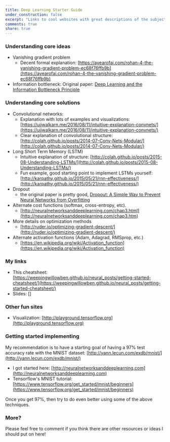 ```yaml
---
title: Deep Learning Starter Guide
under_construction: false
excerpt: "Links to cool websites with great descriptions of the subject."
comments: true
share: true
---
```


### Understanding core ideas

* Vanishing gradient problem
     * Decent formal explanation: [https://ayearofai.com/rohan-4-the-vanishing-gradient-problem-ec68f76ffb9b](https://ayearofai.com/rohan-4-the-vanishing-gradient-problem-ec68f76ffb9b)
* Information bottleneck: Original paper: [Deep Learning and the Information Bottleneck Principle](https://arxiv.org/pdf/1503.02406.pdf)


### Understanding core solutions

* Convolutional networks:   
    * Explanation with lots of examples and visualizations: [https://ujjwalkarn.me/2016/08/11/intuitive-explanation-convnets/](https://ujjwalkarn.me/2016/08/11/intuitive-explanation-convnets/)
    * Clear explanation of convolutional structure: [http://colah.github.io/posts/2014-07-Conv-Nets-Modular/](http://colah.github.io/posts/2014-07-Conv-Nets-Modular/)
* Long Short Term Memory (LSTM)
     * Intuitive explanation of structure: [http://colah.github.io/posts/2015-08-Understanding-LSTMs/](http://colah.github.io/posts/2015-08-Understanding-LSTMs/)
     * Fun example, good starting point to implement LSTMs yourself: [http://karpathy.github.io/2015/05/21/rnn-effectiveness/](http://karpathy.github.io/2015/05/21/rnn-effectiveness/)
* Dropout
    * the original paper is pretty good, [Dropout: A Simple Way to Prevent Neural Networks from Overfitting](http://jmlr.org/papers/volume15/srivastava14a.old/srivastava14a.pdf)
 * Alternate cost functions (softmax, cross-entropy, etc).
    * [http://neuralnetworksanddeeplearning.com/chap3.html](http://neuralnetworksanddeeplearning.com/chap3.htm)
* More details on optimization methods
     *  [http://ruder.io/optimizing-gradient-descent/](http://ruder.io/optimizing-gradient-descent/)
* Alternate activation functions (Adam, Adagrad, RMSprop, etc.)
     * [https://en.wikipedia.org/wiki/Activation_function](https://en.wikipedia.org/wiki/Activation_function)

### My links

* This cheatsheet: [https://weepingwillowben.github.io/neural_posts/getting-started-cheatsheet/](https://weepingwillowben.github.io/neural_posts/getting-started-cheatsheet/)
* Slides: []

### Other fun sites

* Visualization: [http://playground.tensorflow.org](http://playground.tensorflow.org)

### Getting started implementing

My recommendation is to have a starting goal of having a 97% test accuracy rate  with the MNIST dataset: [http://yann.lecun.com/exdb/mnist/](http://yann.lecun.com/exdb/mnist/)

* I got started here: [http://neuralnetworksanddeeplearning.com](http://neuralnetworksanddeeplearning.com)
* Tensorflow's MNIST tutorial:  [https://www.tensorflow.org/get_started/mnist/beginners](https://www.tensorflow.org/get_started/mnist/beginners)

Once you get 97%, then try to do even better using some of the above techniques.

### More?

Please feel free to comment if you think there are other resources or ideas I should put on here!

